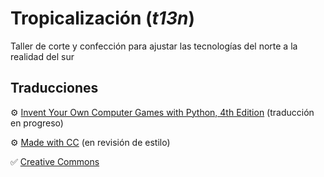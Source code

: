 # Tropicalización (_t13n_)

Taller de corte y confección para ajustar las tecnologías del norte a la realidad del sur

## Traducciones

:gear: [Invent Your Own Computer Games with Python, 4th Edition](https://github.com/jaquerespeis/inventar-con-python) (traducción en progreso)

:gear: [Made with CC](https://hosted.weblate.org/projects/madewithcc/translation/es/) (en revisión de estilo)

:white_check_mark: [Creative Commons](https://www.transifex.com/nkinkade/CC/language/es/)
